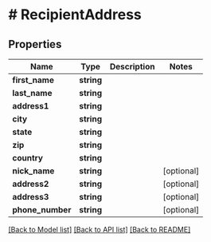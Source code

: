 # # RecipientAddress

## Properties

Name | Type | Description | Notes
------------ | ------------- | ------------- | -------------
**first_name** | **string** |  |
**last_name** | **string** |  |
**address1** | **string** |  |
**city** | **string** |  |
**state** | **string** |  |
**zip** | **string** |  |
**country** | **string** |  |
**nick_name** | **string** |  | [optional]
**address2** | **string** |  | [optional]
**address3** | **string** |  | [optional]
**phone_number** | **string** |  | [optional]

[[Back to Model list]](../../README.md#models) [[Back to API list]](../../README.md#endpoints) [[Back to README]](../../README.md)
